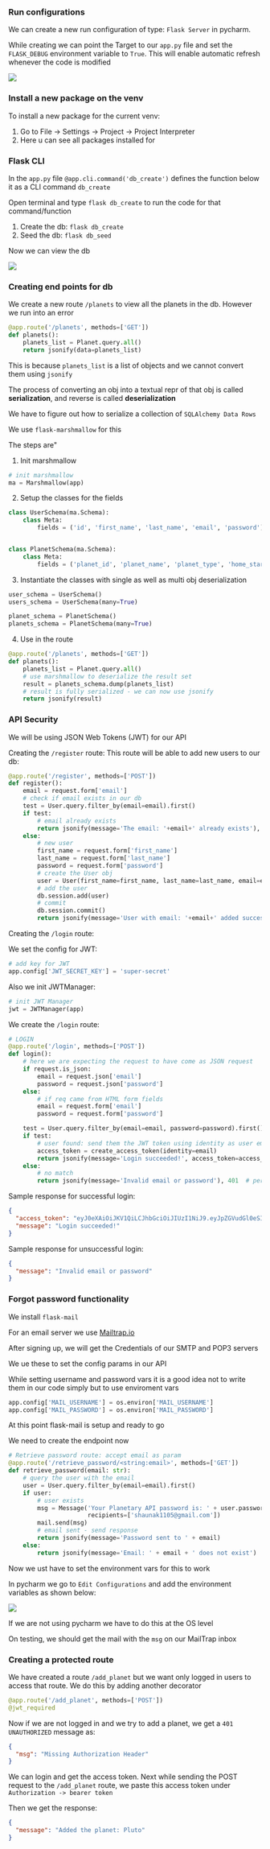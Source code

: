 ### Run configurations

We can create a new run configuration of type: `Flask Server` 
in pycharm.

While creating we can point the Target to our `app.py` file and
set the `FLASK_DEBUG` environment variable to `True`.  This will 
enable automatic refresh whenever the code is modified

<img src="./img/diag1.png">

### Install a new package on the venv

To install a new package for the current venv:

1. Go to File -> Settings -> Project -> Project Interpreter
2. Here u can see all packages installed for 


### Flask CLI

In the `app.py` file `@app.cli.command('db_create')` defines 
the function below it as a CLI command `db_create`

Open terminal and type `flask db_create` to run the code 
for that command/function

1. Create the db: `flask db_create`
2. Seed the db: `flask db_seed`

Now we can view the db

<img src="./img/diag2.png">


### Creating end points for db

We create a new route `/planets` to view all the planets in the 
db. However we run into an error 

```python
@app.route('/planets', methods=['GET'])
def planets():
    planets_list = Planet.query.all()
    return jsonify(data=planets_list)
```

This is because `planets_list` is a list of objects
and we cannot convert them using `jsonify`

The process of converting an obj into a textual repr of that obj
is called **serialization**, and reverse is called **deserialization**

We have to figure out how to serialize a collection of `SQLAlchemy Data Rows`

We use `flask-marshmallow` for this

The steps are"

1. Init marshmallow
```python
# init marshmallow
ma = Marshmallow(app)
```
2. Setup the classes for the fields

```python
class UserSchema(ma.Schema):
    class Meta:
        fields = ('id', 'first_name', 'last_name', 'email', 'password')


class PlanetSchema(ma.Schema):
    class Meta:
        fields = ('planet_id', 'planet_name', 'planet_type', 'home_star', 'mass', 'radius', 'distance')
```

3. Instantiate the classes with single as well as multi obj deserialization
```python
user_schema = UserSchema()
users_schema = UserSchema(many=True)

planet_schema = PlanetSchema()
planets_schema = PlanetSchema(many=True)

```

4. Use in the route
```python
@app.route('/planets', methods=['GET'])
def planets():
    planets_list = Planet.query.all()
    # use marshmallow to deserialize the result set
    result = planets_schema.dump(planets_list)
    # result is fully serialized - we can now use jsonify
    return jsonify(result)
```

### API Security

We will be using JSON Web Tokens (JWT) for our API

Creating the `/register` route: This route will be able to
add new users to our db:

```python
@app.route('/register', methods=['POST'])
def register():
    email = request.form['email']
    # check if email exists in our db
    test = User.query.filter_by(email=email).first()
    if test:
        # email already exists
        return jsonify(message='The email: '+email+' already exists'), 409
    else:
        # new user
        first_name = request.form['first_name']
        last_name = request.form['last_name']
        password = request.form['password']
        # create the User obj
        user = User(first_name=first_name, last_name=last_name, email=email, password=password)
        # add the user
        db.session.add(user)
        # commit
        db.session.commit()
        return jsonify(message='User with email: '+email+' added successfully to db'), 201
```

Creating the `/login` route:

We set the config for JWT:

```python
# add key for JWT
app.config['JWT_SECRET_KEY'] = 'super-secret'
```

Also we init JWTManager:

```python
# init JWT Manager
jwt = JWTManager(app)
```

We create the `/login` route:

```python
# LOGIN
@app.route('/login', methods=['POST'])
def login():
    # here we are expecting the request to have come as JSON request
    if request.is_json:
        email = request.json['email']
        password = request.json['password']
    else:
        # if req came from HTML form fields
        email = request.form['email']
        password = request.form['password']

    test = User.query.filter_by(email=email, password=password).first()
    if test:
        # user found: send them the JWT token using identity as user email
        access_token = create_access_token(identity=email)
        return jsonify(message='Login succeeded!', access_token=access_token)
    else:
        # no match
        return jsonify(message='Invalid email or password'), 401  # permission denied
```

Sample response for successful login:

```json
{
  "access_token": "eyJ0eXAiOiJKV1QiLCJhbGciOiJIUzI1NiJ9.eyJpZGVudGl0eSI6InBhZGR5QHBhZGh5LmNvbSIsImp0aSI6IjM3Y2NmYzMwLTk3YzAtNGNjOC1iOWY5LWRiYmRkMmIzMDk5NyIsImV4cCI6MTU2OTEwMjg5OCwiZnJlc2giOmZhbHNlLCJuYmYiOjE1NjkxMDE5OTgsImlhdCI6MTU2OTEwMTk5OCwidHlwZSI6ImFjY2VzcyJ9.kmmpTVHOaf2ArkSQd5nWGiq899qDknxWrpPgUvneNKs",
  "message": "Login succeeded!"
}
```

Sample response for unsuccessful login:

```json
{
  "message": "Invalid email or password"
}
```

### Forgot password functionality

We install `flask-mail`

For an email server we use [Mailtrap.io](https://mailtrap.io/)

After signing up, we will get the Credentials of our SMTP and
POP3 servers

We ue these to set the config params in our API

While setting username and password vars it is a good idea
not to write them in our code simply but to use enviroment vars

```python
app.config['MAIL_USERNAME'] = os.environ['MAIL_USERNAME']
app.config['MAIL_PASSWORD'] = os.environ['MAIL_PASSWORD']
```
At this point flask-mail is setup and ready to go

We need to create the endpoint now

```python
# Retrieve password route: accept email as param
@app.route('/retrieve_password/<string:email>', methods=['GET'])
def retrieve_password(email: str):
    # query the user with the email
    user = User.query.filter_by(email=email).first()
    if user:
        # user exists
        msg = Message('Your Planetary API password is: ' + user.password, sender='admin@planetary-api.com',
                      recipients=['shaunak1105@gmail.com'])
        mail.send(msg)
        # email sent - send response
        return jsonify(message='Password sent to ' + email)
    else:
        return jsonify(message='Email: ' + email + ' does not exist')
```

Now we ust have to set the environment vars for this to work

In pycharm we go to `Edit Configurations` and add the environment
variables as shown below:

<img src="./img/diag3.png">

If we are not using pycharm we have to do this at the OS level

On testing, we should get the mail with the `msg` on our
MailTrap inbox

### Creating a protected route

We have created a route `/add_planet` but we want only 
logged in users to access that route. We do this by 
adding another decorator

```python
@app.route('/add_planet', methods=['POST'])
@jwt_required
```

Now if we are not logged in and we try to add a planet,
we get a `401 UNAUTHORIZED` message as:

```json
{
  "msg": "Missing Authorization Header"
}
```

We can login and get the access token. Next while sending 
the POST request to the `/add_planet` route, we paste
this access token under `Authorization -> bearer token`

Then we get the response:

```json
{
  "message": "Added the planet: Pluto"
}
``` 